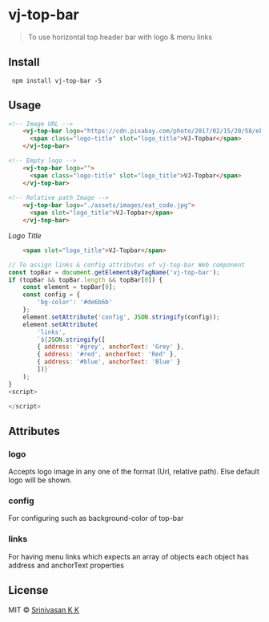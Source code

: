 # vj-top-bar

> To use horizontal top header bar with logo & menu links

## Install

```
 npm install vj-top-bar -S
```

## Usage
```html
<!-- Image URL -->
    <vj-top-bar logo="https://cdn.pixabay.com/photo/2017/02/15/20/58/ekg-2069872_1280.png">
      <span class="logo-title" slot="logo_title">VJ-Topbar</span>
    </vj-top-bar>

<!-- Empty logo -->
    <vj-top-bar logo="">
      <span class="logo-title" slot="logo_title">VJ-Topbar</span>
    </vj-top-bar>
    
<!-- Relative path Image -->
    <vj-top-bar logo="./assets/images/eat_code.jpg">
      <span slot="logo_title">VJ-Topbar</span>
    </vj-top-bar>
```

*Logo Title*

```html
    <span slot="logo_title">VJ-Topbar</span>
```

```javascript
// To assign links & config attributes of vj-top-bar Web component
const topBar = document.getElementsByTagName('vj-top-bar');
if (topBar && topBar.length && topBar[0]) {
    const element = topBar[0];
    const config = {
        'bg-color': '#de6b6b'
    };
    element.setAttribute('config', JSON.stringify(config));
    element.setAttribute(
        'links',
        `${JSON.stringify([
        { address: '#grey', anchorText: 'Grey' },
        { address: '#red', anchorText: 'Red' },
        { address: '#blue', anchorText: 'Blue' }
        ])}`
    );
}
<script>

</script>
```

## Attributes

### logo
Accepts logo image in any one of the format (Url, relative path). Else default logo will be shown.

### config
For configuring such as background-color of top-bar

### links
For having menu links which expects an array of objects each object has address and anchorText properties


## License
MIT &copy; [Srinivasan K K](https://srinivasankk.com)